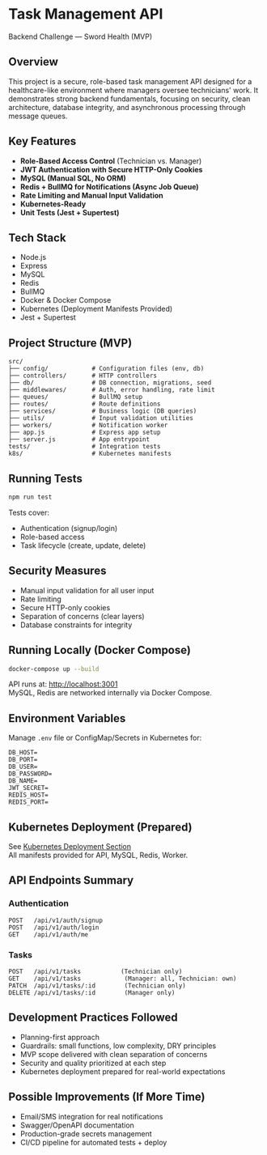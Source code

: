 # Task Management API  
Backend Challenge — Sword Health (MVP)

## Overview  
This project is a secure, role-based task management API designed for a healthcare-like environment where managers oversee technicians' work. It demonstrates strong backend fundamentals, focusing on security, clean architecture, database integrity, and asynchronous processing through message queues.

## Key Features  
- **Role-Based Access Control** (Technician vs. Manager)
- **JWT Authentication with Secure HTTP-Only Cookies**
- **MySQL (Manual SQL, No ORM)**
- **Redis + BullMQ for Notifications (Async Job Queue)**
- **Rate Limiting and Manual Input Validation**
- **Kubernetes-Ready**
- **Unit Tests (Jest + Supertest)**

## Tech Stack  
- Node.js
- Express
- MySQL
- Redis
- BullMQ
- Docker & Docker Compose
- Kubernetes (Deployment Manifests Provided)
- Jest + Supertest

## Project Structure (MVP)
```
src/
├── config/            # Configuration files (env, db)
├── controllers/       # HTTP controllers
├── db/                # DB connection, migrations, seed
├── middlewares/       # Auth, error handling, rate limit
├── queues/            # BullMQ setup
├── routes/            # Route definitions
├── services/          # Business logic (DB queries)
├── utils/             # Input validation utilities
├── workers/           # Notification worker
├── app.js             # Express app setup
├── server.js          # App entrypoint
tests/                 # Integration tests
k8s/                   # Kubernetes manifests
```

## Running Tests
```bash
npm run test
```
Tests cover:
- Authentication (signup/login)
- Role-based access
- Task lifecycle (create, update, delete)

## Security Measures
- Manual input validation for all user input
- Rate limiting
- Secure HTTP-only cookies
- Separation of concerns (clear layers)
- Database constraints for integrity

## Running Locally (Docker Compose)
```bash
docker-compose up --build
```
API runs at: [http://localhost:3001](http://localhost:3001)  
MySQL, Redis are networked internally via Docker Compose.

## Environment Variables
Manage `.env` file or ConfigMap/Secrets in Kubernetes for:
```
DB_HOST=
DB_PORT=
DB_USER=
DB_PASSWORD=
DB_NAME=
JWT_SECRET=
REDIS_HOST=
REDIS_PORT=
```

## Kubernetes Deployment (Prepared)
See [Kubernetes Deployment Section](#-kubernetes-deployment-documentation-only)  
All manifests provided for API, MySQL, Redis, Worker.

## API Endpoints Summary

### Authentication
```
POST   /api/v1/auth/signup
POST   /api/v1/auth/login
GET    /api/v1/auth/me
```

### Tasks
```
POST   /api/v1/tasks           (Technician only)
GET    /api/v1/tasks            (Manager: all, Technician: own)
PATCH  /api/v1/tasks/:id        (Technician only)
DELETE /api/v1/tasks/:id        (Manager only)
```

## Development Practices Followed
- Planning-first approach  
- Guardrails: small functions, low complexity, DRY principles  
- MVP scope delivered with clean separation of concerns  
- Security and quality prioritized at each step  
- Kubernetes deployment prepared for real-world expectations  

## Possible Improvements (If More Time)
- Email/SMS integration for real notifications
- Swagger/OpenAPI documentation
- Production-grade secrets management
- CI/CD pipeline for automated tests + deploy

